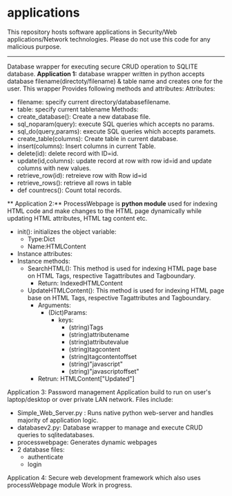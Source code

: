 # applications
This repository hosts software applications in Security/Web applications/Network technologies. Please do not use this code for any malicious purpose.


-----------------------------------
Database wrapper for executing secure CRUD operation to SQLITE database.
**Application 1:**
database wrapper written in python accepts database filename(directoty/filename) & table name and creates one for the user.
This wrapper Provides following methods and attributes:
Attributes:
  - filename: specify current directory/databasefilename.
  - table: specify current tablename
Methods:
  - create_database(): Create a new database file.
  - sql_noparam(query): execute SQL queries which accepts no params.
  - sql_do(query,params): execute SQL queries which accepts paramets.
  - create_table(columns): Create table in current database.
  - insert(columns): Insert columns in current Table.
  - delete(id): delete record with ID=id.
  - update(id,columns): update record at row with row id=id and update columns with new values.
  - retrieve_row(id): retreieve row with Row id=id 
  - retrieve_rows(): retrieve all rows in table
  - def countrecs(): Count total records.
  
 ** Application 2:**
  ProcessWebpage is **python module** used for indexing HTML code and make changes to the HTML page dynamically while updating HTML attributes, HTML tag content etc.
  - init(): initializes the object variable:
      - Type:Dict
      - Name:HTMLContent
   -  Instance attributes:
   -  Instance methods:  
       - SearchHTML(): This method is used for indexing HTML page  base on HTML Tags, respective Tagattributes and Tagboundary.
          - Return: IndexedHTMLContent
       - UpdateHTMLContent(): This method is used for indexing HTML page  base on HTML Tags, respective Tagattributes and Tagboundary.
          - Arguments:
              - (Dict)Params:
                  - keys: 
                    - (string)Tags
                    - (string)attributename
                    - (string)attributevalue
                    - (string)tagcontent
                    - (string)tagcontentoffset
                    - (string)"javascript"
                    - (string)"javascriptoffset"
          - Retrun: HTMLContent["Updated"]

Application 3: Password management Application build to run on user's laptop/desktop or over private LAN network. Files include:
  -  Simple_Web_Server.py : Runs native python web-server and handles majority of application logic. 
  -  databasev2.py: Database wrapper to manage and execute CRUD queries to sqlitedatabases.
  -  processwebpage: Generates dynamic webpages
  -  2 database files: 
      -  authenticate
      -  login
        
Application 4: Secure web development framework which also uses processWebpage module
  Work in progress.

